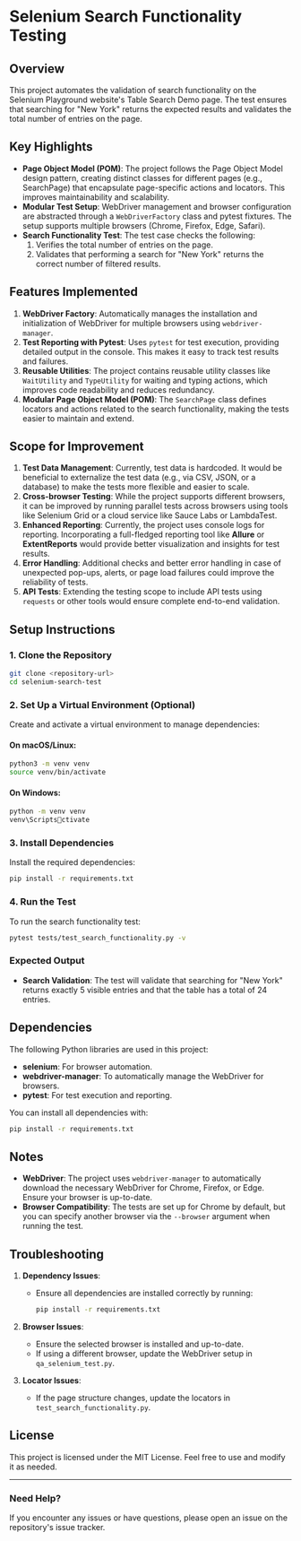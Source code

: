 
# Selenium Search Functionality Testing

## Overview
This project automates the validation of search functionality on the Selenium Playground website's Table Search Demo page. The test ensures that searching for "New York" returns the expected results and validates the total number of entries on the page.

## Key Highlights
- **Page Object Model (POM)**: The project follows the Page Object Model design pattern, creating distinct classes for different pages (e.g., SearchPage) that encapsulate page-specific actions and locators. This improves maintainability and scalability.
- **Modular Test Setup**: WebDriver management and browser configuration are abstracted through a `WebDriverFactory` class and pytest fixtures. The setup supports multiple browsers (Chrome, Firefox, Edge, Safari).
- **Search Functionality Test**: The test case checks the following:
  1. Verifies the total number of entries on the page.
  2. Validates that performing a search for "New York" returns the correct number of filtered results.

## Features Implemented
1. **WebDriver Factory**: Automatically manages the installation and initialization of WebDriver for multiple browsers using `webdriver-manager`.
2. **Test Reporting with Pytest**: Uses `pytest` for test execution, providing detailed output in the console. This makes it easy to track test results and failures.
3. **Reusable Utilities**: The project contains reusable utility classes like `WaitUtility` and `TypeUtility` for waiting and typing actions, which improves code readability and reduces redundancy.
4. **Modular Page Object Model (POM)**: The `SearchPage` class defines locators and actions related to the search functionality, making the tests easier to maintain and extend.

## Scope for Improvement
1. **Test Data Management**: Currently, test data is hardcoded. It would be beneficial to externalize the test data (e.g., via CSV, JSON, or a database) to make the tests more flexible and easier to scale.
2. **Cross-browser Testing**: While the project supports different browsers, it can be improved by running parallel tests across browsers using tools like Selenium Grid or a cloud service like Sauce Labs or LambdaTest.
3. **Enhanced Reporting**: Currently, the project uses console logs for reporting. Incorporating a full-fledged reporting tool like **Allure** or **ExtentReports** would provide better visualization and insights for test results.
4. **Error Handling**: Additional checks and better error handling in case of unexpected pop-ups, alerts, or page load failures could improve the reliability of tests.
5. **API Tests**: Extending the testing scope to include API tests using `requests` or other tools would ensure complete end-to-end validation.

## Setup Instructions

### 1. Clone the Repository
```bash
git clone <repository-url>
cd selenium-search-test
```

### 2. Set Up a Virtual Environment (Optional)
Create and activate a virtual environment to manage dependencies:
#### On macOS/Linux:
```bash
python3 -m venv venv
source venv/bin/activate
```

#### On Windows:
```bash
python -m venv venv
venv\Scriptsctivate
```

### 3. Install Dependencies
Install the required dependencies:
```bash
pip install -r requirements.txt
```

### 4. Run the Test
To run the search functionality test:
```bash
pytest tests/test_search_functionality.py -v
```

### Expected Output
- **Search Validation**: The test will validate that searching for "New York" returns exactly 5 visible entries and that the table has a total of 24 entries.

## Dependencies
The following Python libraries are used in this project:
- **selenium**: For browser automation.
- **webdriver-manager**: To automatically manage the WebDriver for browsers.
- **pytest**: For test execution and reporting.

You can install all dependencies with:
```bash
pip install -r requirements.txt
```

## Notes
- **WebDriver**: The project uses `webdriver-manager` to automatically download the necessary WebDriver for Chrome, Firefox, or Edge. Ensure your browser is up-to-date.
- **Browser Compatibility**: The tests are set up for Chrome by default, but you can specify another browser via the `--browser` argument when running the test.

## Troubleshooting

1. **Dependency Issues**:
   - Ensure all dependencies are installed correctly by running:
     ```bash
     pip install -r requirements.txt
     ```

2. **Browser Issues**:
   - Ensure the selected browser is installed and up-to-date.
   - If using a different browser, update the WebDriver setup in `qa_selenium_test.py`.

3. **Locator Issues**:
   - If the page structure changes, update the locators in `test_search_functionality.py`.

## License
This project is licensed under the MIT License. Feel free to use and modify it as needed.

---

### Need Help?
If you encounter any issues or have questions, please open an issue on the repository's issue tracker.
